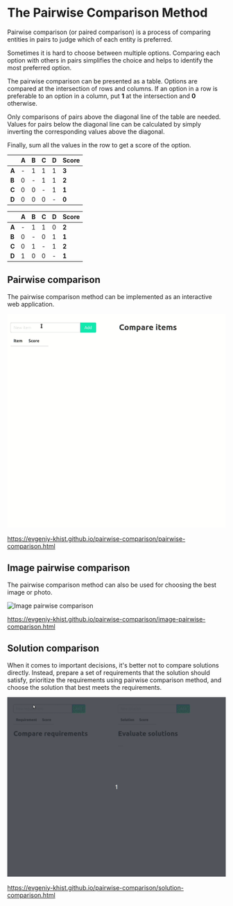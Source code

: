 # The Pairwise Comparison Method

Pairwise comparison (or paired comparison) is a process of comparing entities in pairs to judge which of each entity is preferred.

Sometimes it is hard to choose between multiple options.
Comparing each option with others in pairs simplifies the choice and helps to identify the most preferred option.

The pairwise comparison can be presented as a table.
Options are compared at the intersection of rows and columns.
If an option in a row is preferable to an option in a column, put **1** at the intersection and **0** otherwise.

Only comparisons of pairs above the diagonal line of the table are needed.
Values for pairs below the diagonal line can be calculated by simply inverting the corresponding values above the diagonal.

Finally, sum all the values in the row to get a score of the option.

|   | **A** | **B** | **C** | **D** | **Score** |
|---|---|---|---|---|---|
| **A** | - | 1 | 1 | 1 | **3** |
| **B** | 0 | - | 1 | 1 | **2** |
| **C** | 0 | 0 | - | 1 | **1** |
| **D** | 0 | 0 | 0 | - | **0** |

|   | **A** | **B** | **C** | **D** | **Score** |
|---|---|---|---|---|---|
| **A** | - | 1 | 1 | 0 | **2** |
| **B** | 0 | - | 0 | 1 | **1** |
| **C** | 0 | 1 | - | 1 | **2** |
| **D** | 1 | 0 | 0 | - | **1** |

## Pairwise comparison

The pairwise comparison method can be implemented as an interactive web application.

![Pairwise comparison demo](pairwise-comparison.gif)

https://evgeniy-khist.github.io/pairwise-comparison/pairwise-comparison.html

## Image pairwise comparison

The pairwise comparison method can also be used for choosing the best image or photo.

![Image pairwise comparison](image-pairwise-comparison.gif)

https://evgeniy-khist.github.io/pairwise-comparison/image-pairwise-comparison.html

## Solution comparison

When it comes to important decisions, it's better not to compare solutions directly.
Instead, prepare a set of requirements that the solution should satisfy, 
prioritize the requirements using pairwise comparison method, 
and choose the solution that best meets the requirements.

![Solution comparison](solution-comparison.gif)

https://evgeniy-khist.github.io/pairwise-comparison/solution-comparison.html